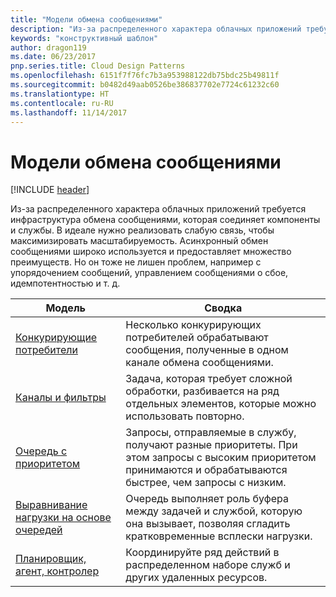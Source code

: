 ```yaml
---
title: "Модели обмена сообщениями"
description: "Из-за распределенного характера облачных приложений требуется инфраструктура обмена сообщениями, которая соединяет компоненты и службы. В идеале нужно реализовать слабую связь, чтобы максимизировать масштабируемость. Асинхронный обмен сообщениями широко используется и предоставляет множество преимуществ. Но он тоже не лишен проблем, например с упорядочением сообщений, управлением сообщениями о сбое, идемпотентностью и т. д."
keywords: "конструктивный шаблон"
author: dragon119
ms.date: 06/23/2017
pnp.series.title: Cloud Design Patterns
ms.openlocfilehash: 6151f7f76fc7b3a953988122db75bdc25b49811f
ms.sourcegitcommit: b0482d49aab0526be386837702e7724c61232c60
ms.translationtype: HT
ms.contentlocale: ru-RU
ms.lasthandoff: 11/14/2017
---
```

# <a name="messaging-patterns"></a>Модели обмена сообщениями

[!INCLUDE [header](../../_includes/header.md)]

Из-за распределенного характера облачных приложений требуется инфраструктура обмена сообщениями, которая соединяет компоненты и службы. В идеале нужно реализовать слабую связь, чтобы максимизировать масштабируемость. Асинхронный обмен сообщениями широко используется и предоставляет множество преимуществ. Но он тоже не лишен проблем, например с упорядочением сообщений, управлением сообщениями о сбое, идемпотентностью и т. д.

| Модель | Сводка |
| ------- | ------- |
| [Конкурирующие потребители](../competing-consumers.md) | Несколько конкурирующих потребителей обрабатывают сообщения, полученные в одном канале обмена сообщениями. |
| [Каналы и фильтры](../pipes-and-filters.md) | Задача, которая требует сложной обработки, разбивается на ряд отдельных элементов, которые можно использовать повторно. |
| [Очередь с приоритетом](../priority-queue.md) | Запросы, отправляемые в службу, получают разные приоритеты. При этом запросы с высоким приоритетом принимаются и обрабатываются быстрее, чем запросы с низким. |
| [Выравнивание нагрузки на основе очередей](../queue-based-load-leveling.md) | Очередь выполняет роль буфера между задачей и службой, которую она вызывает, позволяя сгладить кратковременные всплески нагрузки. |
| [Планировщик, агент, контролер](../scheduler-agent-supervisor.md) | Координируйте ряд действий в распределенном наборе служб и других удаленных ресурсов. |